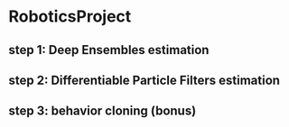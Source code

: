 # RoboticsProject
## step 1: Deep Ensembles estimation

## step 2: Differentiable Particle Filters estimation

## step 3: behavior cloning (bonus)
